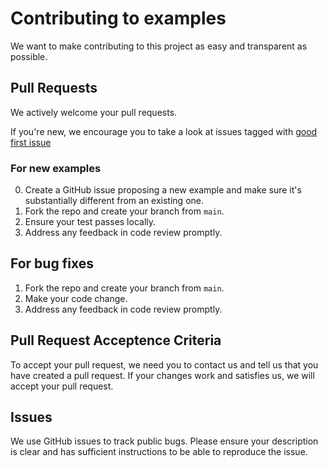 # Contributing to examples

We want to make contributing to this project as easy and transparent as
possible.

## Pull Requests

We actively welcome your pull requests.

If you're new, we encourage you to take a look at issues tagged with [good first issue](https://github.com/TheOriginalJiozx/TopCalculations/issues?q=is%3Aissue+is%3Aopen+label%3A%22good+first+issue%22)

### For new examples

0. Create a GitHub issue proposing a new example and make sure it's substantially different from an existing one.
1. Fork the repo and create your branch from `main`.
3. Ensure your test passes locally.
4. Address any feedback in code review promptly.

## For bug fixes

1. Fork the repo and create your branch from `main`.
2. Make your code change.
3. Address any feedback in code review promptly.

## Pull Request Acceptence Criteria

To accept your pull request, we need you to contact us and tell us that you have created a pull request.
If your changes work and satisfies us, we will accept your pull request.

## Issues

We use GitHub issues to track public bugs. Please ensure your description is
clear and has sufficient instructions to be able to reproduce the issue.
